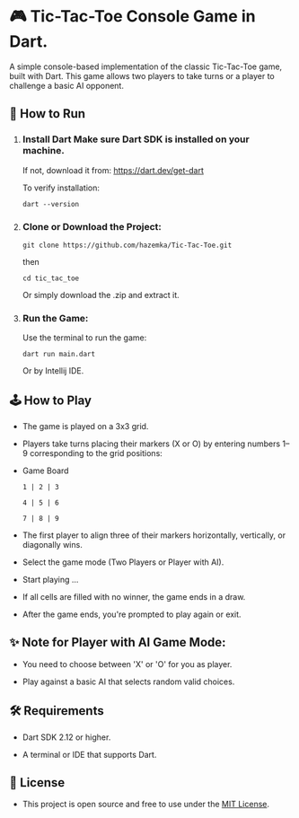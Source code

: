 # 🎮 Tic-Tac-Toe Console Game in Dart.

A simple console-based implementation of the classic Tic-Tac-Toe game, built with Dart. This game allows two players to take turns or a player to challenge a basic AI opponent.

## 🚀 How to Run

1. ### Install Dart Make sure Dart SDK is installed on your machine.

    If not, download it from: https://dart.dev/get-dart

   To verify installation:

   `dart --version`


2. ### Clone or Download the Project:

    `git clone https://github.com/hazemka/Tic-Tac-Toe.git`

    then

    `cd tic_tac_toe`

    Or simply download the .zip and extract it.


3. ### Run the Game:

   Use the terminal to run the game:

   `dart run main.dart`

    Or by Intellij IDE.

## 🕹️ How to Play

* The game is played on a 3x3 grid.


* Players take turns placing their markers (X or O) by entering numbers 1–9 corresponding to the grid positions:


* Game Board

    `1 | 2 | 3`
    
    `4 | 5 | 6`
    
    `7 | 8 | 9`


* The first player to align three of their markers horizontally, vertically, or diagonally wins.


* Select the game mode (Two Players or Player with AI).


* Start playing ...


* If all cells are filled with no winner, the game ends in a draw.


* After the game ends, you're prompted to play again or exit.

## ✨ Note for Player with AI Game Mode:

* You need to choose between 'X' or 'O' for you as player.

* Play against a basic AI that selects random valid choices.

## 🛠️ Requirements

* Dart SDK 2.12 or higher.

* A terminal or IDE that supports Dart.

## 📄 License

- This project is open source and free to use under the [MIT License](https://opensource.org/licenses/MIT).



